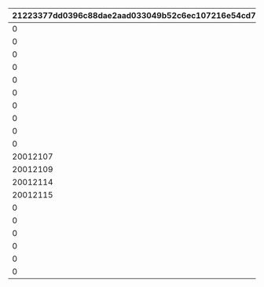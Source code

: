 |21223377dd0396c88dae2aad033049b52c6ec107216e54cd7622e25311da8fbb|3d3d3d89db28365f3845e7948671bcd71eb5a66ab6cb92f787a113aeb932401a|4ba1ee42695016ac033c5e51acfca109cfccd15d4078688309d794de7311c7db|07e73039f17e52f5eb35ffdcef5010fdf615fa1202a1869e8e1f20f173431b8e|1afeab9c1c6527f58daad2bfe01063c34fafe2e265be6a7ea491986ecea2b950|2dbe07a0ade38239361a6c242c09e8240d08ea68c4394280c3fbf618927c7280|d8a06910087a5644567f493a4f6ba11fb424fbab157e97df9869f7290212bd8b|
| --- | --- | --- | --- | --- | --- | --- |
|0|10008111|1|0||1|10008101|
|0|10008115|2|0||1|10008112|
|0|10008103|3|0||3|10008101|
|0|10008115|4|0||3|10008105|
|0|150|5|0||4|10008112|
|0|10028111|6|0||1|10028101|
|0|10028115|7|0||1|10028112|
|0|10028103|8|0||3|10028101|
|0|10028115|9|0||3|10028105|
|0|150|10|0||4|10028112|
|20012107|20012104|11|0||11|20012104|
|20012109|20012108|12|0||11|20012108|
|20012114|20012110|13|0||11|20012110|
|20012115|20012115|14|0||11|20012115|
|0|120|15|0||4|20012110|
|0|20008111|16|0||1|20008101|
|0|20008115|17|0||1|20008112|
|0|20008103|18|0||3|20008101|
|0|20008115|19|0||3|20008105|
|0|150|20|0||4|20008112|